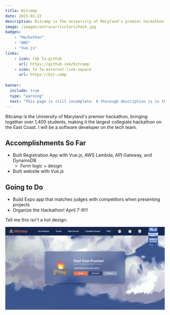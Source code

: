 ```yaml
---
title: Bitcamp
date: 2023-02-22
description: Bitcamp is the University of Maryland's premier hackathon, bringing together over 1,400 students, making it the largest collegiate hackathon on the East Coast. I am a software developer on the tech team.
image: /images/extracurriculars/hack.jpg
badges:
    - "Hackathon"
    - "AWS"
    - "Vue.js"
links:
    - icon: fab fa-github
      url: https://github.com/bitcamp
    - icon: fa fa-external-link-square
      url: https://bit.camp

banner:
  include: true
  type: "warning"
  text: "This page is still incomplete. A thorough description is in the works." 
---
```


Bitcamp is the University of Maryland's premier hackathon, bringing together over 1,400 students, making it the largest collegiate hackathon on the East Coast. I will be a software developer on the tech team.

## Accomplishments So Far
- Built Registration App with Vue.js, AWS Lambda, API Gateway, and DynamoDB
  - Form logic + design
- Built website with Vue.js

## Going to Do
- Build Expo app that matches judges with competitors when presenting projects
- Organize the Hackathon! April 7-9!!!

Tell me this isn't a hot design: 

<img src="/images/extracurriculars/bitcamp-site-2023.png" class="md" width="700" alt="Our Team!"/>